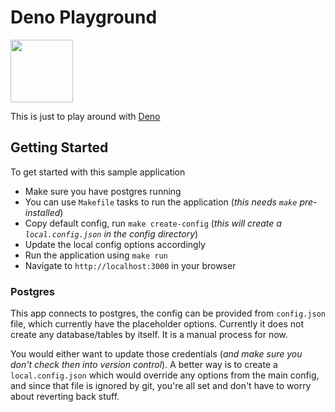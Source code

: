 # Deno Playground

<div>
<img src="https://deno.land/logo.svg" width="100" height="100"/>
</div>

This is just to play around with [Deno](https://deno.land/)

## Getting Started
To get started with this sample application
* Make sure you have postgres running
* You can use `Makefile` tasks to run the application (_this needs `make` pre-installed_)
* Copy default config, run `make create-config` (_this will create a `local.config.json` in the config directory_) 
* Update the local config options accordingly
* Run the application using `make run`
* Navigate to `http://localhost:3000` in your browser


### Postgres
This app connects to postgres, the config can be provided from `config.json` file, which currently have the placeholder options. Currently it does not create any database/tables by itself. It is a manual process for now.

You would either want to update those credentials (_and make sure you don't check then into version control_). A better way is to create a `local.config.json` which would override any options from the main config, and since that file is ignored by git, you're all set and don't have to worry about reverting back stuff.
